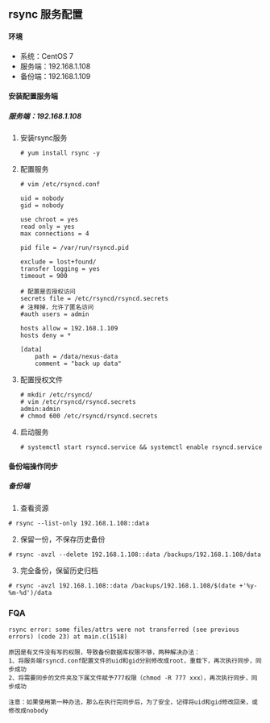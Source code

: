## rsync 服务配置



#### 环境

- 系统：CentOS 7
- 服务端：192.168.1.108
- 备份端：192.168.1.109

#### 安装配置服务端 

##### 服务端：192.168.1.108

1. 安装rsync服务 
    ``` install 
    # yum install rsync -y
    ```

2. 配置服务

    ``` config
    # vim /etc/rsyncd.conf
    
    uid = nobody
    gid = nobody
    
    use chroot = yes
    read only = yes
    max connections = 4
    
    pid file = /var/run/rsyncd.pid
    
    exclude = lost+found/
    transfer logging = yes
    timeout = 900
    
    # 配置是否授权访问
    secrets file = /etc/rsyncd/rsyncd.secrets
    # 注释掉，允许了匿名访问
    #auth users = admin
    
    hosts allow = 192.168.1.109
    hosts deny = *
    
    [data]
        path = /data/nexus-data
        comment = "back up data"
    ```

3. 配置授权文件

    ``` secrets
    # mkdir /etc/rsyncd/
    # vim /etc/rsyncd/rsyncd.secrets
    admin:admin
    # chmod 600 /etc/rsyncd/rsyncd.secrets
    ```

4. 启动服务

    ``` start
    # systemctl start rsyncd.service && systemctl enable rsyncd.service
    ```

#### 备份端操作同步

##### 备份端

1. 查看资源

``` view list
# rsync --list-only 192.168.1.108::data
```

2. 保留一份，不保存历史备份

``` simple
# rsync -avzl --delete 192.168.1.108::data /backups/192.168.1.108/data
```

3. 完全备份，保留历史归档

``` backup
# rsync -avzl 192.168.1.108::data /backups/192.168.1.108/$(date +'%y-%m-%d')/data
```







### FQA

``` FQA
rsync error: some files/attrs were not transferred (see previous errors) (code 23) at main.c(1518)

原因是有文件没有写的权限，导致备份数据库权限不够，两种解决办法：
1、将服务端rsyncd.conf配置文件的uid和gid分别修改成root，重载下，再次执行同步，同步成功
2、将需要同步的文件夹及下属文件赋予777权限（chmod -R 777 xxx），再次执行同步，同步成功

注意：如果使用第一种办法，那么在执行完同步后，为了安全，记得将uid和gid修改回来，或修改成nobody



```

